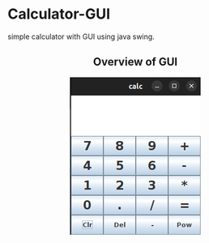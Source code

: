 # Calculator-GUI
simple calculator with GUI using java swing.


<h2 align="center"> Overview of GUI </h2>
<div align ="center">

![Overview of GUI](https://github.com/PayamDivsalar/Calculator-GUI/blob/main/images/Screenshot%20from%202024-04-24%2017-21-17.png)

</div>
